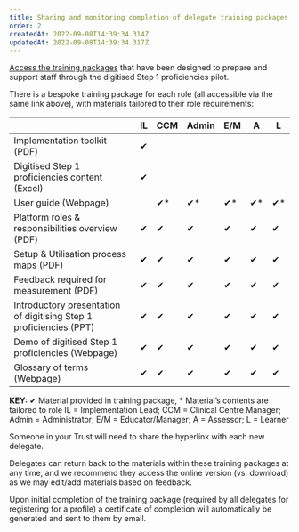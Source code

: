 ```yaml
---
title: Sharing and monitoring completion of delegate training packages
order: 2
createdAt: 2022-09-08T14:39:34.314Z
updatedAt: 2022-09-08T14:39:34.317Z
---
```

[Access the training packages](https://nhs-step1-training.netlify.app/) that have been designed to prepare and support staff through the digitised Step 1 proficiencies pilot.​ 

There is a bespoke training package for each role (all accessible via the same link above), with materials tailored to their role requirements:

| ​                                                                   | IL​ | CCM​ | Admin​ | E/M​ | A​  | L​  |
| ------------------------------------------------------------------- | --- | ---- | ------ | ---- | --- | --- |
| Implementation toolkit (PDF)​                                       | ✔​  | ​    | ​      | ​    | ​   | ​   |
| Digitised Step 1 proficiencies content (Excel)​                     | ✔​  | ​    | ​      | ​    | ​   | ​   |
| User guide (Webpage)​                                               | ​   | ✔*​  | ✔*​    | ✔*​  | ✔*​ | ✔*​ |
| Platform roles & responsibilities overview (PDF)​                   | ✔​  | ✔​   | ✔​     | ✔​   | ✔​  | ✔​  |
| Setup & Utilisation process maps (PDF)​                             | ✔​  | ✔​   | ✔​     | ✔​   | ✔​  | ✔​  |
| Feedback required for measurement (PDF)​                            | ✔​  | ✔​   | ✔​     | ✔​   | ✔​  | ✔​  |
| Introductory presentation of digitising Step 1 proficiencies (PPT)​ | ✔​  | ✔​   | ✔​     | ✔​   | ✔​  | ✔​  |
| Demo of digitised Step 1 proficiencies (Webpage)​                   | ✔​  | ✔​   | ✔​     | ✔​   | ✔​  | ✔​  |
| Glossary of terms (Webpage)​                                        | ✔​  | ✔​   | ✔​     | ✔​   | ✔​  | ✔​  |

**KEY:**
✔ Material provided in training package, * Material’s contents are tailored to role​
IL = Implementation Lead; CCM = Clinical Centre Manager; Admin = Administrator; E/M = Educator/Manager; A = Assessor; L = Learner​

Someone in your Trust will need to share the hyperlink with each new delegate. ​

Delegates can return back to the materials within these training packages at any time, and we recommend they access the online version (vs. download) as we may edit/add materials based on feedback.​

Upon initial completion of the training package (required by all delegates for registering for a profile) a certificate of completion will automatically be generated and sent to them by email.